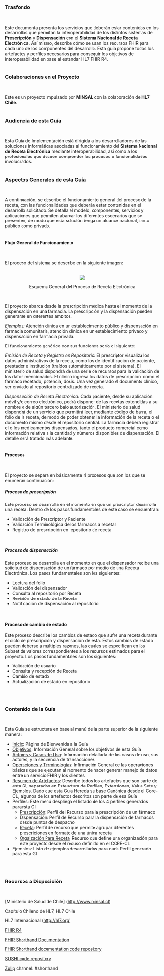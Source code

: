 ### Trasfondo
<br>

Este documenta presenta los servicios que deberán estar contenidos en los desarrollos que permitan la interoperabilidad de los distintos sistemas de **Prescripción** y **Dispensación** con el **Sistema Nacional de Receta Electrónica**. Así mismo, describe cómo se usan los recursos FHIR para cada uno de los componentes del desarrollo. Esta guía propone todos los artefactos y perfiles necesarios para conseguir los objetivos de interoperabilidad en base al estándar HL7 FHIR R4.
<br>
<br>

###	 Colaboraciones en el Proyecto
<br>

Este es un proyecto impulsado por **MINSAL** con la colaboración de **HL7 Chile**.
<br>
<br>

###	 Audiencia de esta Guía
<br>

Esta Guía de Implementación está dirigida a los desarrolladores de las soluciones informáticas asociadas al funcionamiento del **Sistema Nacional de Receta Electrónica** mediante interoperabilidad, así como a los profesionales que deseen comprender los procesos o funcionalidades involucrados.
<br>
<br>

###	 Aspectos Generales de esta Guía 
<br>

A continuación, se describe el funcionamiento general del proceso de la receta, con las funcionalidades que deberán estar contenidas en el desarrollo solicitado. Se detalla el modelo, componentes, servicios y aplicaciones que permiten abarcar los diferentes escenarios que se presenten, de modo que esta solución tenga un alcance nacional, tanto público como privado.
<br>
<br>

####	Flujo General de Funcionamiento
<br>

El proceso del sistema se describe en la siguiente imagen: 
<br>
<br>


<div align="center">
  <img src="Proceso_Receta.png"> 
  <p>Esquema General del Proceso de Receta Electrónica</p>
</div>

<br>

El proyecto abarca desde la prescripción médica hasta el momento de la dispensación en una farmacia. La prescripción y la dispensación pueden generarse en diferentes ámbitos. 

*Ejemplos:* Atención clínica en un establecimiento público y dispensación en farmacia comunitaria, atención clínica en un establecimiento privado y dispensación en farmacia privada.

El funcionamiento genérico con sus funciones sería el siguiente:

*Emisión de Receta y Registro en Repositorio:* El prescriptor visualiza los datos administrativos de la receta, como los de identificación de paciente, prestador e institución (traídos automáticamente por el sistema). El ministerio de salud dispondrá de una serie de recursos para la validación de los datos mencionados.
El clínico ingresa los datos de prescripción, como el fármaco recetado, potencia, dosis. Una vez generado el documento clínico, ser enviado al repositorio centralizado de receta.

*Dispensación de Receta Electrónica:* Cada paciente, desde su aplicación móvil y/o correo electrónico, podrá disponer de las recetas extendidas a su nombre o de algún tercero bajo autorización. El ministerio de salud dispondrá de un servicio que permitirá leer, mediante código de barra, el folio de la receta, de modo de poder obtener la información de la receta o el documento mismo desde el repositorio central. La farmacia deberá registrar el o los medicamentos dispensados, tanto el producto comercial como información relativa a la cantidad y números disponibles de dispensación. El detalle será tratado más adelante.
<br>
<br>

####	Procesos
<br>

El proyecto se separa en básicamente 4 procesos que son los que se enumeran continuación:
<br>

#####	Proceso de prescripción
Este proceso se desarrolla en el momento en que un prescriptor desarrolla una receta. Dentro de
los pasos fundamentales de este caso se encuentran:

* Validación de Prescriptor y Paciente
* Validación Terminológica de los fármacos a recetar
* Registro de prescripción en repositorio de receta
<br>

#####	Proceso de dispensación
Este proceso se desarrolla en el momento en que el dispensador recibe una solicitud de dispensación de un fármaco por medio de una Receta Electrónica. Los pasos fundamentales son los siguientes:
* Lectura del folio
* Validación del dispensador
* Consulta al repositorio por Receta
* Revisión de estado de la Receta
* Notificación de dispensación al repositorio
<br>

####	Proceso de cambio de estado
Este proceso describe los cambios de estado que sufre una receta durante el ciclo de prescripción y dispensación de esta. Estos cambios de estado pueden deberse a múltiples razones, las cuales se especifican en los Subset de valores correspondientes a los recursos estimados para el proyecto. Los pasos fundamentales son los siguientes:
* Validación de usuario
* Consulta y recepción de Receta
* Cambio de estado
* Actualización de estado en repositorio
<br>
<br>

### Contenido de la Guía
<br>

Esta Guía se estructura en base al manú de la parte superior de la siguiente manera:
<br>

* [Inicio](index.html): Página de Bienvenida a la Guía
* [Objetivos](objetivos.html): Información General sobre los objetivos de esta Guía
* [Actores y Casos de Uso](casos.html): Información detallada de los casos de uso, sus actores, y la secuencia de transacciones
* [Operaciones y Terminologías](operaciones.html): Infirmación General de las operaciones básicas que se ejecutan al momento de hacer generar manejo de datos entre un servicio FHIR y los clientes
* [Resumen de Artefactos](artifacts.html): Describe todos los artefactos que son parte de esta GI, separados en Esteuctura de Perfiles, Extensiones, Value Sets y Ejemplos. Dado que esta Guía Hereda su base Canónica desde el Core-CL, algunos de los artefactos descritos son parte de esa Guía
* Perfiles: Este menú despliega el listado de los 4 perfiles generados paraesta GI
  * [Prescripción](StructureDefinition-RecetaPrescripcionCl.html): Perfil del Recurso para la prescripción de un fármaco
  * [Dispensación](StructureDefinition-DispensacionMedicamentoCl.html): Perfil de Recurso para la dispensación de farmacos desde puntos de despacho
  * [Receta](StructureDefinition-RecetaCl.html): Perfil de recurso que permite agrupar diferentes prescriciones en formato de una única receta
  * [Orgaización Para Receta](StructureDefinition-RecetaOrganizacionCl.html): Recurso que define una organización para este proyecto desde el recuso definido en el CORE-CL
* Ejemplos: Listo de ejemplos desarrollados para cada Perfil generado para esta GI
<br>
<br>

### Recursos a Disposición
<br>

[Ministerio de Salud de Chile] (http://www.minsal.cl)

[Capítulo Chileno de HL7, HL7 Chile](http://hl7chile.cl)

HL7 Internacional (http://hl7.org)

[FHIR R4](http://hl7.org/fhir/)

[FHIR Shorthand Documentation](https://build.fhir.org/ig/HL7/fhir-shorthand) 

[FHIR Shorthand documentation code repository](https://github.com/HL7/fhir-shorthand)

[SUSHI code repository](https://github.com/FHIR/sushi)

[Zulip](https://chat.fhir.org) channel: #shorthand

